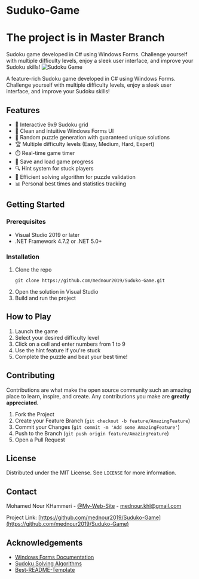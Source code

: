 # Suduko-Game
# The project is in Master Branch
Sudoku game developed in C# using Windows Forms. Challenge yourself with multiple difficulty levels, enjoy a sleek user interface, and improve your Sudoku skills!
![Sudoku Game](https://prtfnour.vercel.app/images/portfolio/project24.JPG)

A feature-rich Sudoku game developed in C# using Windows Forms. Challenge yourself with multiple difficulty levels, enjoy a sleek user interface, and improve your Sudoku skills!

## Features

- 🧩 Interactive 9x9 Sudoku grid
- 🎨 Clean and intuitive Windows Forms UI
- 🔢 Random puzzle generation with guaranteed unique solutions
- 🏆 Multiple difficulty levels (Easy, Medium, Hard, Expert)
- ⏱️ Real-time game timer
- 💾 Save and load game progress
- 🔍 Hint system for stuck players
- 🚀 Efficient solving algorithm for puzzle validation
- 📊 Personal best times and statistics tracking

## Getting Started

### Prerequisites

- Visual Studio 2019 or later
- .NET Framework 4.7.2 or .NET 5.0+

### Installation

1. Clone the repo
   ```
   git clone https://github.com/mednour2019/Suduko-Game.git
   ```
2. Open the solution in Visual Studio
3. Build and run the project

## How to Play

1. Launch the game
2. Select your desired difficulty level
3. Click on a cell and enter numbers from 1 to 9
4. Use the hint feature if you're stuck
5. Complete the puzzle and beat your best time!

## Contributing

Contributions are what make the open source community such an amazing place to learn, inspire, and create. Any contributions you make are **greatly appreciated**.

1. Fork the Project
2. Create your Feature Branch (`git checkout -b feature/AmazingFeature`)
3. Commit your Changes (`git commit -m 'Add some AmazingFeature'`)
4. Push to the Branch (`git push origin feature/AmazingFeature`)
5. Open a Pull Request

## License

Distributed under the MIT License. See `LICENSE` for more information.

## Contact

Mohamed Nour KHammeri - [@My-Web-Site](https://prtfnour.vercel.app) - mednour.khl@gmail.com

Project Link: [https://github.com/mednour2019/Suduko-Game](https://github.com/mednour2019/Suduko-Game)

## Acknowledgements

- [Windows Forms Documentation](https://docs.microsoft.com/en-us/dotnet/desktop/winforms/?view=netdesktop-5.0)
- [Sudoku Solving Algorithms](https://en.wikipedia.org/wiki/Sudoku_solving_algorithms)
- [Best-README-Template](https://github.com/othneildrew/Best-README-Template)
